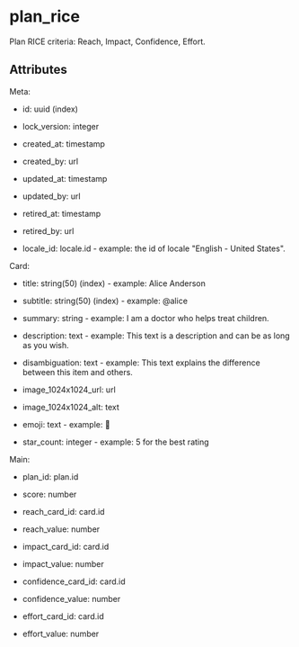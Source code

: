# plan_rice


Plan RICE criteria: Reach, Impact, Confidence, Effort.

## Attributes

Meta:

* id: uuid (index)

* lock_version: integer

* created_at: timestamp

* created_by: url

* updated_at: timestamp

* updated_by: url

* retired_at: timestamp

* retired_by: url

* locale_id: locale.id - example: the id of locale "English - United States".

Card:

* title: string(50) (index) - example: Alice Anderson

* subtitle: string(50) (index) - example: @alice

* summary: string - example: I am a doctor who helps treat children.

* description: text - example: This text is a description and can be as long as you wish.

* disambiguation: text - example: This text explains the difference between this item and others.

* image_1024x1024_url: url

* image_1024x1024_alt: text

* emoji: text - example: 🚀

* star_count: integer - example: 5 for the best rating

Main:

* plan_id: plan.id

* score: number

* reach_card_id: card.id

* reach_value: number

* impact_card_id: card.id

* impact_value: number

* confidence_card_id: card.id

* confidence_value: number

* effort_card_id: card.id

* effort_value: number

